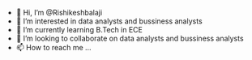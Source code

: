 - 👋 Hi, I’m @Rishikeshbalaji
- 👀 I’m interested in data analysts and bussiness analysts 
- 🌱 I’m currently learning B.Tech in ECE
- 💞️ I’m looking to collaborate on data analysts and bussiness analysts
- 📫 How to reach me ...

<!---
Rishikeshbalaji/Rishikeshbalaji is a ✨ special ✨ repository because its `README.md` (this file) appears on your GitHub profile.
You can click the Preview link to take a look at your changes.
--->
